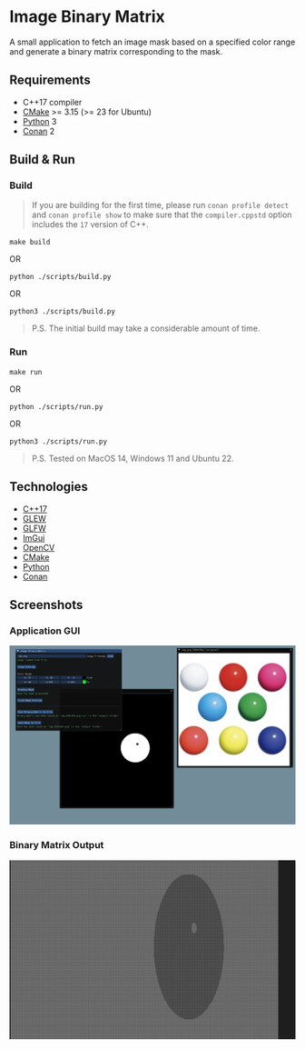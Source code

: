 # Image Binary Matrix

A small application to fetch an image mask based on a specified color range and generate a binary matrix corresponding to the mask.

## Requirements

- C++17 compiler
- [CMake](https://cmake.org/download) >= 3.15 (>= 23 for Ubuntu)
- [Python](https://www.python.org/downloads) 3
- [Conan](https://conan.io/downloads) 2

## Build & Run

### Build

> If you are building for the first time, please run `conan profile detect` and `conan profile show` to make sure that the `compiler.cppstd` option includes the `17` version of C++.

```
make build
```

OR

```
python ./scripts/build.py
```

OR

```
python3 ./scripts/build.py
```

> P.S. The initial build may take a considerable amount of time.

### Run

```
make run
```

OR

```
python ./scripts/run.py
```

OR

```
python3 ./scripts/run.py
```

> P.S. Tested on MacOS 14, Windows 11 and Ubuntu 22.

## Technologies

- [C++17](https://isocpp.org)
- [GLEW](https://glew.sourceforge.net)
- [GLFW](https://www.glfw.org)
- [ImGui](https://github.com/ocornut/imgui)
- [OpenCV](https://opencv.org)
- [CMake](https://cmake.org)
- [Python](https://www.python.org)
- [Conan](https://conan.io)

## Screenshots

### Application GUI

![Application GUI](./img/app_gui.png)

### Binary Matrix Output

![Binary Matrix Output](./img/bm_output.png)
